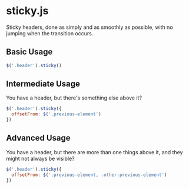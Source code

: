 # sticky.js

Sticky headers, done as simply and as smoothly as possible, with no jumping when the transition occurs.

## Basic Usage

```javascript
$('.header').sticky()
```

## Intermediate Usage

You have a header, but there's something else above it?

```javascript
$('.header').sticky({
  offsetFrom: $('.previous-element')
})
```

## Advanced Usage

You have a header, but there are more than one things above it, and they might not always be visible?

```javascript
$('.header').sticky({
  offsetFrom: $('.previous-element, .other-previous-element')
})
```
